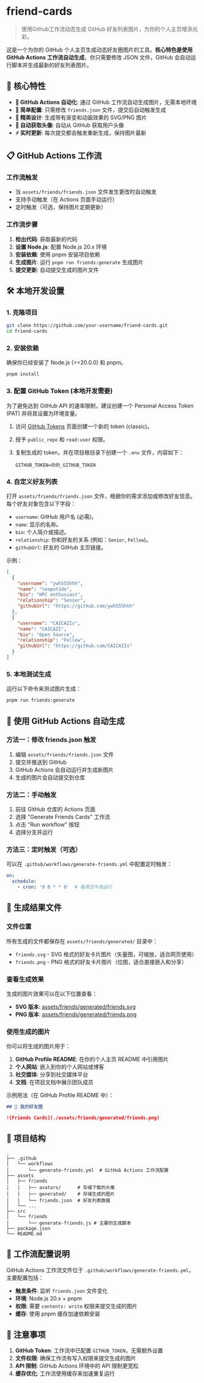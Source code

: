 # friend-cards
> 使用Github工作流动态生成 GitHub 好友列表图片，为你的个人主页增添光彩。

这是一个为你的 GitHub 个人主页生成动态好友圈图片的工具。**核心特色是使用 GitHub Actions 工作流自动生成**，你只需要修改 JSON 文件，GitHub 会自动运行脚本并生成最新的好友列表图片。

## 🚀 核心特性

- **🔄 GitHub Actions 自动化**: 通过 GitHub 工作流自动生成图片，无需本地环境
- **📝 简单配置**: 只需修改 `friends.json` 文件，提交后自动触发生成
- **🎨 精美设计**: 生成带有渐变和动画效果的 SVG/PNG 图片
- **👥 自动获取头像**: 自动从 GitHub 获取用户头像
- **⚡ 实时更新**: 每次提交都会触发重新生成，保持图片最新

## 📋 GitHub Actions 工作流

### 工作流触发
- 当 `assets/friends/friends.json` 文件发生更改时自动触发
- 支持手动触发（在 Actions 页面手动运行）
- 定时触发（可选，保持图片定期更新）

### 工作流步骤
1. **检出代码**: 获取最新的代码
2. **设置 Node.js**: 配置 Node.js 20.x 环境
3. **安装依赖**: 使用 pnpm 安装项目依赖
4. **生成图片**: 运行 `pnpm run friends:generate` 生成图片
5. **提交更新**: 自动提交生成的图片文件

## 🛠️ **本地开发**设置

### 1. 克隆项目

```bash
git clone https://github.com/your-username/friend-cards.git
cd friend-cards
```

### 2. 安装依赖

确保你已经安装了 Node.js (>=20.0.0) 和 pnpm。

```bash
pnpm install
```

### 3. 配置 GitHub Token (本地开发需要)

为了避免达到 GitHub API 的速率限制，建议创建一个 Personal Access Token (PAT) 并将其设置为环境变量。

1.  访问 [GitHub Tokens](https://github.com/settings/tokens) 页面创建一个新的 token (classic)。
2.  授予 `public_repo` 和 `read:user` 权限。
3.  复制生成的 token，并在项目根目录下创建一个 `.env` 文件，内容如下：

    ```
    GITHUB_TOKEN=你的_GITHUB_TOKEN
    ```

### 4. 自定义好友列表

打开 `assets/friends/friends.json` 文件，根据你的需求添加或修改好友信息。每个好友对象包含以下字段：

- `username`: GitHub 用户名 (必需)。
- `name`: 显示的名称。
- `bio`: 个人简介或描述。
- `relationship`: 你和好友的关系 (例如：`Senior`, `Fellow`)。
- `githubUrl`: 好友的 GitHub 主页链接。

示例：
```json
[
  {
    "username": "ywh555hhh",
    "name": "teapot1de",
    "bio": "HPC enthusiast",
    "relationship": "Senior",
    "githubUrl": "https://github.com/ywh555hhh"
  },
  {
    "username": "CAICAIIs",
    "name": "CAICAII",
    "bio": "Open Source",
    "relationship": "Fellow",
    "githubUrl": "https://github.com/CAICAIIs"
  }
]
```

### 5. 本地测试生成

运行以下命令来测试图片生成：

```bash
pnpm run friends:generate
```

## 🔄 使用 GitHub Actions 自动生成

### 方法一：修改 friends.json 触发
1. 编辑 `assets/friends/friends.json` 文件
2. 提交并推送到 GitHub
3. GitHub Actions 会自动运行并生成新图片
4. 生成的图片会自动提交到仓库

### 方法二：手动触发
1. 前往 GitHub 仓库的 Actions 页面
2. 选择 "Generate Friends Cards" 工作流
3. 点击 "Run workflow" 按钮
4. 选择分支并运行

### 方法三：定时触发（可选）
可以在 `.github/workflows/generate-friends.yml` 中配置定时触发：

```yaml
on:
  schedule:
    - cron: '0 0 * * 0'  # 每周日午夜运行
```

## 📁 生成结果文件

### 文件位置
所有生成的文件都保存在 `assets/friends/generated/` 目录中：

- `friends.svg` - SVG 格式的好友卡片图片（矢量图，可缩放，适合网页使用）
- `friends.png` - PNG 格式的好友卡片图片（位图，适合直接嵌入和分享）

### 查看生成效果
生成的图片效果可以在以下位置查看：

- **SVG 版本**: [assets/friends/generated/friends.svg](./assets/friends/generated/friends.svg)
- **PNG 版本**: [assets/friends/generated/friends.png](./assets/friends/generated/friends.png)

### 使用生成的图片
你可以将生成的图片用于：

1. **GitHub Profile README**: 在你的个人主页 README 中引用图片
2. **个人网站**: 嵌入到你的个人网站或博客
3. **社交媒体**: 分享到社交媒体平台
4. **文档**: 在项目文档中展示团队成员

示例用法（在 GitHub Profile README 中）：
```markdown
## 👥 我的好友圈

![Friends Cards](./assets/friends/generated/friends.png)
```

## 📁 项目结构

```
.
├── .github
│   └── workflows
│       └── generate-friends.yml  # GitHub Actions 工作流配置
├── assets
│   ├── friends
│   │   ├── avatars/      # 存储下载的头像
│   │   ├── generated/    # 存储生成的图片
│   │   └── friends.json  # 好友列表数据
│   └── ...
├── src
│   └── friends
│       └── generate-friends.js # 主要的生成脚本
├── package.json
└── README.md
```

## 🔧 工作流配置说明

GitHub Actions 工作流文件位于 `.github/workflows/generate-friends.yml`，主要配置包括：

- **触发条件**: 监听 `friends.json` 文件变化
- **环境**: Node.js 20.x + pnpm
- **权限**: 需要 `contents: write` 权限来提交生成的图片
- **缓存**: 使用 pnpm 缓存加速依赖安装

## 📝 注意事项

1. **GitHub Token**: 工作流中已配置 `GITHUB_TOKEN`，无需额外设置
2. **文件权限**: 确保工作流有写入权限来提交生成的图片
3. **API 限制**: GitHub Actions 环境中的 API 限制更宽松
4. **缓存优化**: 工作流使用缓存来加速重复运行
